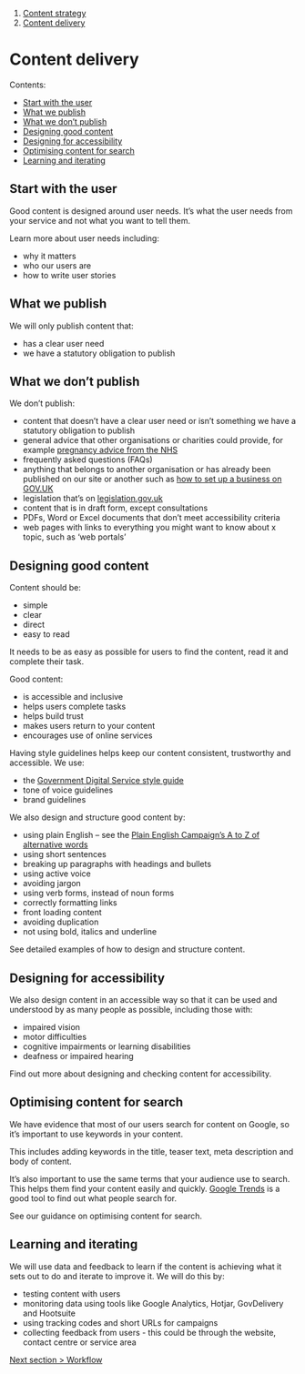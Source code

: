 1. [Content strategy](content-strategy)
2. [Content delivery](#)

# Content delivery

Contents:
- [Start with the user](#start-with-the-user)
- [What we publish](#what-we-publish)
- [What we don’t publish](#what-we-don-t-publish)
- [Designing good content](#designing-good-content)
- [Designing for accessibility](#designing-for-accessibility)
- [Optimising content for search](#optimising-content-for-search)
- [Learning and iterating](#learning-and-iterating)

## Start with the user
Good content is designed around user needs. It’s what the user needs from your service and not what you want to tell them. 

Learn more about user needs including:
- why it matters
- who our users are
- how to write user stories

## What we publish

We will only publish content that:
- has a clear user need
- we have a statutory obligation to publish

## What we don’t publish

We don’t publish:
- content that doesn’t have a clear user need or isn’t something we have a statutory obligation to publish
- general advice that other organisations or charities could provide, for example [pregnancy advice from the NHS](https://www.nhs.uk/conditions/pregnancy-and-baby/) 
- frequently asked questions (FAQs)
- anything that belongs to another organisation or has already been published on our site or another such as [how to set up a business on GOV.UK](https://www.gov.uk/set-up-business)
- legislation that’s on [legislation.gov.uk](http://www.legislation.gov.uk/)
- content that is in draft form, except consultations
- PDFs, Word or Excel documents that don’t meet accessibility criteria
- web pages with links to everything you might want to know about x topic, such as ‘web portals’

## Designing good content

Content should be: 
- simple 
- clear 
- direct 
- easy to read 

It needs to be as easy as possible for users to find the content, read it and complete their task. 

Good content: 
- is accessible and inclusive
- helps users complete tasks 
- helps build trust  
- makes users return to your content 
- encourages use of online services

Having style guidelines helps keep our content consistent, trustworthy and accessible. We use:
- the [Government Digital Service style guide](https://www.gov.uk/guidance/style-guide/a-to-z-of-gov-uk-style)
- tone of voice guidelines
- brand guidelines 

We also design and structure good content by:
- using plain English – see the [Plain English Campaign’s A to Z of alternative words](http://www.plainenglish.co.uk/the-a-z-of-alternative-words.html)
- using short sentences
- breaking up paragraphs with headings and bullets
- using active voice
- avoiding jargon
- using verb forms, instead of noun forms
- correctly formatting links
- front loading content
- avoiding duplication  
- not using bold, italics and underline

See detailed examples of how to design and structure content.

## Designing for accessibility

We also design content in an accessible way so that it can be used and understood by as many people as possible, including those with:
- impaired vision
- motor difficulties
- cognitive impairments or learning disabilities	
- deafness or impaired hearing

Find out more about designing and checking content for accessibility.

## Optimising content for search

We have evidence that most of our users search for content on Google, so it’s important to use keywords in your content.

This includes adding keywords in the title, teaser text, meta description and body of content.

It’s also important to use the same terms that your audience use to search. This helps them find your content easily and quickly. [Google Trends](https://trends.google.com/trends/?geo=GB) is a good tool to find out what people search for. 

See our guidance on optimising content for search.

## Learning and iterating  

We will use data and feedback to learn if the content is achieving what it sets out to do and iterate to improve it. We will do this by:
- testing content with users
- monitoring data using tools like Google Analytics, Hotjar, GovDelivery and Hootsuite
- using tracking codes and short URLs for campaigns
- collecting feedback from users - this could be through the website, contact centre or service area

[Next section > Workflow](workflow)
